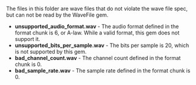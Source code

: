 The files in this folder are wave files that do not violate the wave file spec, but can not be read by the WaveFile gem.

* **unsupported_audio_format.wav** - The audio format defined in the format chunk is 6, or A-law. While a valid format, this gem does not support it.
* **unsupported_bits_per_sample.wav** - The bits per sample is 20, which is not supported by this gem.
* **bad_channel_count.wav** - The channel count defined in the format chunk is 0.
* **bad_sample_rate.wav** - The sample rate defined in the format chunk is 0.
